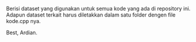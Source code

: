 Berisi dataset yang digunakan untuk semua kode yang ada di repository ini.
Adapun dataset terkait harus diletakkan dalam satu folder dengen file kode.cpp nya.

Best,
Ardian.
